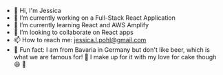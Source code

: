 <!-- ### Hi there! -->

- 🙂 Hi, I'm Jessica
- 🔭 I’m currently working on a Full-Stack React Application
- 🌱 I’m currently learning React and AWS Amplify
- 👯 I’m looking to collaborate on React apps
- 📫 How to reach me: jessica.l.pohl@gmail.com
- 💬 Fun fact: I am from Bavaria in Germany but don't like beer, which is what we are famous for! 👀 
I make up for it with my love for cake though 😄 🍰 
